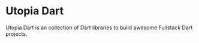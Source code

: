# Utopia Dart
Utopia Dart is an collection of Dart libraries to build awesome Fullstack Dart projects.
